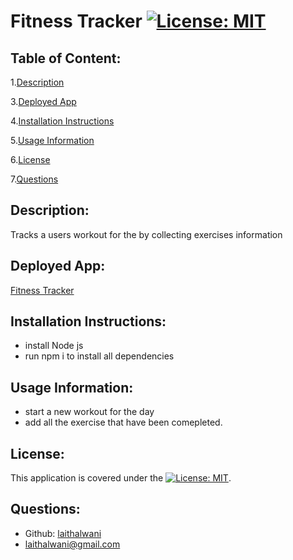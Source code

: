 # Fitness Tracker           [![License: MIT](https://img.shields.io/badge/License-MIT-yellow.svg)](https://opensource.org/licenses/MIT) 

## Table of Content:
1.[Description](#Description)

3.[Deployed App](#Deployed-App)

4.[Installation Instructions](#Installation-Instructions)

5.[Usage Information](#Usage-Information)

6.[License](#License)

7.[Questions](#Questions)


## Description:
Tracks a users workout for the by collecting exercises information

## Deployed App:
[Fitness Tracker](https://fitness-tracker-32648.herokuapp.com)

## Installation Instructions:
* install Node js
* run npm i to install all dependencies

## Usage Information:
* start a new workout for the day
* add all the exercise that have been comepleted. 

## License:
This application is covered under the [![License: MIT](https://img.shields.io/badge/License-MIT-yellow.svg)](https://opensource.org/licenses/MIT).    

## Questions:
* Github: [laithalwani](https://github.com/laithalwani)
* laithalwani@gmail.com